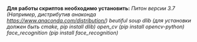 **Для работы скриптов необходимо установить:**
*Питон версии 3.7 (Например, дистрибутив анаконда https://www.anaconda.com/distribution/)*
*beutiful soup*
*dlib (для установки должен быть cmake, pip install dlib)*
*open_cv (pip install opencv-python)*
*face_recognition (pip install face_recognition)*